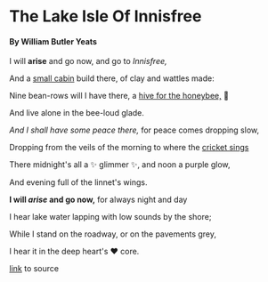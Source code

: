 
# The Lake Isle Of Innisfree
     
  #### By William Butler Yeats



I will **arise** and go now, and go to *Innisfree,*

And a [small cabin](http://housedesignideas.us/free-small-cabin-floor-plans/) build there, of clay and wattles made:

Nine bean-rows will I have there, a [hive for the honeybee,](https://jardindesigndotorg1.files.wordpress.com/2012/10/dsc02062.jpg) :honeybee:

And live alone in the bee-loud glade.

*And I shall have some peace there,* for peace comes dropping slow,

Dropping from the veils of the morning to where the [cricket sings](https://youtube.com/watch?v=Re72di5phM0)

There midnight's all a :sparkles: glimmer :sparkles:, and noon a purple glow,

And evening full of the linnet's wings.

**I will _arise_ and go now,** for always night and day

I hear lake water lapping with low sounds by the shore;

While I stand on the roadway, or on the pavements grey,

I hear it in the deep heart's :heart: core.            



     
   
   
[link](http://public-domain-poetry.com/william-butler-yeats/lake-isle-of-innisfree-187) to source 
